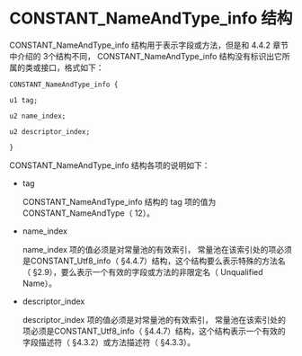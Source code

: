 # CONSTANT_NameAndType_info 结构 

CONSTANT_NameAndType_info 结构用于表示字段或方法，但是和 4.4.2 章节中介绍的 3个结构不同， CONSTANT_NameAndType_info 结构没有标识出它所属的类或接口，格式如下：

```
CONSTANT_NameAndType_info {

u1 tag;

u2 name_index;

u2 descriptor_index;

}
```

CONSTANT_NameAndType_info 结构各项的说明如下：

* tag

  CONSTANT_NameAndType_info 结构的 tag 项的值为 CONSTANT_NameAndType（ 12）。

* name_index

  name_index 项的值必须是对常量池的有效索引， 常量池在该索引处的项必须是CONSTANT_Utf8_info（ §4.4.7）结构，这个结构要么表示特殊的方法名<init>（ §2.9），要么表示一个有效的字段或方法的非限定名（ Unqualified Name）。

* descriptor_index 

  descriptor_index 项的值必须是对常量池的有效索引， 常量池在该索引处的项必须是CONSTANT_Utf8_info（ §4.4.7）结构，这个结构表示一个有效的字段描述符（ §4.3.2）或方法描述符（ §4.3.3）。 
